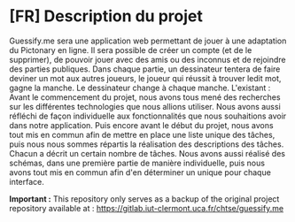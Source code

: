 # [FR] Description du projet

Guessify.me sera une application web permettant de jouer à une adaptation du Pictonary en ligne. Il sera possible de créer un compte (et de le supprimer), de pouvoir jouer avec des amis ou des inconnus et de rejoindre des parties publiques. Dans chaque partie, un dessinateur tentera de faire deviner un mot aux autres joueurs, le joueur qui réussit à trouver ledit mot, gagne la manche. Le dessinateur change à chaque manche.
L'existant : Avant le commencement du projet, nous avons tous mené des recherches sur les différentes technologies que nous allions utiliser. Nous avons aussi réfléchi de façon individuelle aux fonctionnalités que nous souhaitions avoir dans notre application. Puis encore avant le début du projet, nous avons tout mis en commun afin de mettre en place une liste unique des tâches, puis nous nous sommes répartis la réalisation des descriptions des tâches. Chacun a décrit un certain nombre de tâches. Nous avons aussi réalisé des schémas, dans une première partie de manière individuelle, puis nous avons tout mis en commun afin d'en déterminer un unique pour chaque interface.

**Important :** This repository only serves as a backup of the original project repository available at : https://gitlab.iut-clermont.uca.fr/chtse/guessify.me

